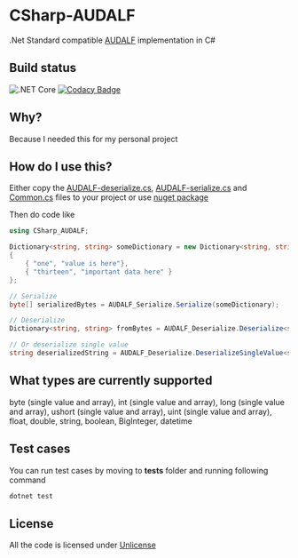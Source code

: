 # CSharp-AUDALF
.Net Standard compatible [AUDALF](https://github.com/mcraiha/AUDALF) implementation in C#

## Build status
![.NET Core](https://github.com/mcraiha/CSharp-AUDALF/workflows/.NET%20Core/badge.svg)
[![Codacy Badge](https://app.codacy.com/project/badge/Coverage/0c9c327249964ce2a2fd9bc66a69b3eb)](https://www.codacy.com/gh/mcraiha/CSharp-AUDALF/dashboard?utm_source=github.com&utm_medium=referral&utm_content=mcraiha/CSharp-AUDALF&utm_campaign=Badge_Coverage)

## Why?

Because I needed this for my personal project

## How do I use this?

Either copy the [AUDALF-deserialize.cs](src/AUDALF-deserialize.cs), [AUDALF-serialize.cs](src/AUDALF-serialize.cs) and [Common.cs](src/Common.cs) files to your project or use [nuget package](https://www.nuget.org/packages/LibAUDALF/) 

Then do code like
```csharp
using CSharp_AUDALF;

Dictionary<string, string> someDictionary = new Dictionary<string, string>()
{
    { "one", "value is here"},
    { "thirteen", "important data here" }
};

// Serialize
byte[] serializedBytes = AUDALF_Serialize.Serialize(someDictionary);

// Deserialize
Dictionary<string, string> fromBytes = AUDALF_Deserialize.Deserialize<string, string>(serializedBytes);

// Or deserialize single value
string deserializedString = AUDALF_Deserialize.DeserializeSingleValue<string,string>(serializedBytes, "one");
```

## What types are currently supported

byte (single value and array), int (single value and array), long (single value and array), ushort (single value and array), uint (single value and array), float, double, string, boolean, BigInteger, datetime

## Test cases

You can run test cases by moving to **tests** folder and running following command
```bash
dotnet test
```

## License

All the code is licensed under [Unlicense](LICENSE)